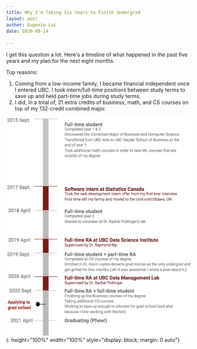 ```yaml
---
title: Why I'm Taking Six Years to Finish Undergrad
layout: post
author: Eugenie Lai
date: 2020-08-14

---
```


I get this question a lot. Here's a timeline of what happened in the past five years and my plan for the next eight months. 

Top reasons:
1. Coming from a low-income family, I became financial independent once I entered UBC. I took intern/full-time positions between study terms to save up and held part-time jobs during study terms.
2. I did, in a total of, 21 extra credits of business, math, and CS courses on top of my 132-credit combined major.

![alt text][what-happened]{: height="100%" width="100%" style="display: block; margin: 0 auto"}

[what-happened]: /assets/posts/timeline/what-happened.png "what-happened.png"